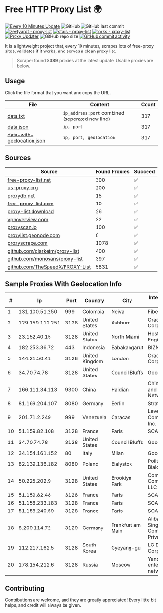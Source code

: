 
# Free HTTP Proxy List 🌍

[![Every 10 Minutes Update](https://github.com/mertguvencli/http-proxy-list/actions/workflows/main.yml/badge.svg?branch=main)](https://github.com/mertguvencli/http-proxy-list/actions/workflows/main.yml)
![GitHub](https://img.shields.io/github/license/mertguvencli/http-proxy-list)
![GitHub last commit](https://img.shields.io/github/last-commit/mertguvencli/http-proxy-list)
[![zevtyardt - proxy-list](https://img.shields.io/static/v1?label=zevtyardt&message=proxy-list&color=blue&logo=github)](https://github.com/zevtyardt/proxy-list "Go to GitHub repo")
[![stars - proxy-list](https://img.shields.io/github/stars/zevtyardt/proxy-list?style=social)](https://github.com/zevtyardt/proxy-list)
[![forks - proxy-list](https://img.shields.io/github/forks/zevtyardt/proxy-list?style=social)](https://github.com/zevtyardt/proxy-list)
[![Proxy Updater](https://github.com/zevtyardt/proxy-list/workflows/Proxy%20Updater/badge.svg)](https://github.com/zevtyardt/proxy-list/actions?query=workflow:"Proxy+Updater")
![GitHub repo size](https://img.shields.io/github/repo-size/zevtyardt/proxy-list)
[![GitHub commit activity](https://img.shields.io/github/commit-activity/m/zevtyardt/proxy-list?logo=commits)](https://github.com/zevtyardt/proxy-list/commits/main)

It is a lightweight project that, every 10 minutes, scrapes lots of free-proxy sites, validates if it works, and serves a clean proxy list.

> Scraper found **8389** proxies at the latest update. Usable proxies are below.

## Usage

Click the file format that you want and copy the URL.

|File|Content|Count|
|----|-------|-----|
|[data.txt](https://raw.githubusercontent.com/mertguvencli/http-proxy-list/main/proxy-list/data.txt)|`ip_address:port` combined (seperated new line)|317|
|[data.json](https://raw.githubusercontent.com/mertguvencli/http-proxy-list/main/proxy-list/data.json)|`ip, port`|317|
|[data-with-geolocation.json](https://raw.githubusercontent.com/mertguvencli/http-proxy-list/main/proxy-list/data-with-geolocation.json)|`ip, port, geolocation`|317|

## Sources

|Source|Found Proxies|Succeed|
|------|-------------|-------|
|[free-proxy-list.net](https://free-proxy-list.net)|300|✅|
|[us-proxy.org](https://www.us-proxy.org)|200|✅|
|[proxydb.net](http://proxydb.net)|15|✅|
|[free-proxy-list.com](https://free-proxy-list.com/?page=&port=&type%5B%5D=http&type%5B%5D=https&up_time=0&search=Search)|10|✅|
|[proxy-list.download](https://www.proxy-list.download/HTTP)|26|✅|
|[vpnoverview.com](https://vpnoverview.com/privacy/anonymous-browsing/free-proxy-servers)|32|✅|
|[proxyscan.io](https://www.proxyscan.io)|100|✅|
|[proxylist.geonode.com](https://proxylist.geonode.com/api/proxy-list?limit=300&page=1&sort_by=lastChecked&sort_type=desc&protocols=http,https)|0|✅|
|[proxyscrape.com](https://api.proxyscrape.com/v2/?request=displayproxies&protocol=http&timeout=10000&country=all&ssl=all&anonymity=all)|1078|✅|
|[github.com/clarketm/proxy-list](https://raw.githubusercontent.com/clarketm/proxy-list/master/proxy-list-raw.txt)|400|✅|
|[github.com/monosans/proxy-list](https://raw.githubusercontent.com/monosans/proxy-list/main/proxies/http.txt)|397|✅|
|[github.com/TheSpeedX/PROXY-List](https://raw.githubusercontent.com/TheSpeedX/PROXY-List/master/http.txt)|5831|✅|


## Sample Proxies With Geolocation Info

|#|Ip|Port|Country|City|Internet Service Provider|
|-|--|----|-------|----|-------------------------|
|1|131.100.51.250|999|Colombia|Neiva|Fibernet TV SAS|
|2|129.159.112.251|3128|United States|Ashburn|Oracle Corporation|
|3|23.152.40.15|3128|United States|North Miami|Host-Engine.com|
|4|182.253.36.72|443|Indonesia|Babakangarut|BIZNET|
|5|144.21.50.41|3128|United Kingdom|London|Oracle Corporation|
|6|34.70.74.78|3128|United States|Council Bluffs|Google LLC|
|7|166.111.34.113|9300|China|Haidian|China Education and Research Network Center|
|8|81.169.204.107|8080|Germany|Berlin|Strato AG|
|9|201.71.2.249|999|Venezuela|Caracas|Level 3 Communications, Inc.|
|10|51.159.82.108|3128|France|Paris|SCALEWAY|
|11|34.70.74.78|3128|United States|Council Bluffs|Google LLC|
|12|34.154.161.152|80|Italy|Milan|Google LLC|
|13|82.139.136.182|8080|Poland|Bialystok|Politechnika Bialostocka|
|14|50.225.202.9|3128|United States|Brooklyn Park|Comcast Cable Communications, LLC|
|15|51.159.82.48|3128|France|Paris|SCALEWAY|
|16|51.158.233.183|3128|France|Paris|SCALEWAY|
|17|51.158.240.59|3128|France|Paris|SCALEWAY|
|18|8.209.114.72|3129|Germany|Frankfurt am Main|Alibaba.com Singapore E-Commerce Private Limited|
|19|112.217.162.5|3128|South Korea|Gyeyang-gu|LG DACOM Corporation|
|20|178.154.212.6|3128|Russia|Moscow|Yandex enterprise network|



## Contributing

Contributions are welcome, and they are greatly appreciated! Every
little bit helps, and credit will always be given.

